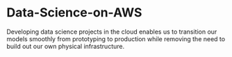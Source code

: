 # Data-Science-on-AWS
Developing data science projects in the cloud enables us to transition our models smoothly from prototyping to production while removing the need to build out our own physical infrastructure.
